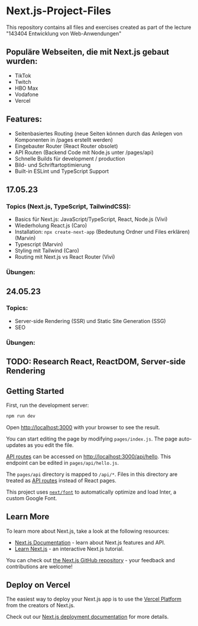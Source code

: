 # Next.js-Project-Files
This repository contains all files and exercises created as part of the lecture "143404 Entwicklung von Web-Anwendungen"

## Populäre Webseiten, die mit Next.js gebaut wurden:
- TikTok
- Twitch
- HBO Max
- Vodafone
- Vercel 

## Features:
- Seitenbasiertes Routing (neue Seiten können durch das Anlegen von Komponenten in /pages erstellt werden)
- Eingebauter Router (React Router obsolet)
- API Routen (Backend Code mit Node.js unter /pages/api)
- Schnelle Builds für development / production 
- Bild- und Schriftartoptimierung
- Built-in ESLint und TypeScript Support

## 17.05.23
### Topics (Next.js, TypeScript, TailwindCSS):
- Basics für Next.js: JavaScript/TypeScript, React, Node.js (Vivi)
- Wiederholung React.js (Caro)
- Installation: ```npx create-next-app``` (Bedeutung Ordner und Files erklären) (Marvin)
- Typescript (Marvin)
- Styling mit Tailwind (Caro)
- Routing mit Next.js vs React Router (Vivi)

### Übungen:

## 24.05.23
### Topics: 
- Server-side Rendering (SSR) und Static Site Generation (SSG)
- SEO

### Übungen:


## TODO: Research React, ReactDOM, Server-side Rendering




## Getting Started

First, run the development server:

```bash
npm run dev
```

Open [http://localhost:3000](http://localhost:3000) with your browser to see the result.

You can start editing the page by modifying `pages/index.js`. The page auto-updates as you edit the file.

[API routes](https://nextjs.org/docs/api-routes/introduction) can be accessed on [http://localhost:3000/api/hello](http://localhost:3000/api/hello). This endpoint can be edited in `pages/api/hello.js`.

The `pages/api` directory is mapped to `/api/*`. Files in this directory are treated as [API routes](https://nextjs.org/docs/api-routes/introduction) instead of React pages.

This project uses [`next/font`](https://nextjs.org/docs/basic-features/font-optimization) to automatically optimize and load Inter, a custom Google Font.

## Learn More

To learn more about Next.js, take a look at the following resources:

- [Next.js Documentation](https://nextjs.org/docs) - learn about Next.js features and API.
- [Learn Next.js](https://nextjs.org/learn) - an interactive Next.js tutorial.

You can check out [the Next.js GitHub repository](https://github.com/vercel/next.js/) - your feedback and contributions are welcome!

## Deploy on Vercel

The easiest way to deploy your Next.js app is to use the [Vercel Platform](https://vercel.com/new?utm_medium=default-template&filter=next.js&utm_source=create-next-app&utm_campaign=create-next-app-readme) from the creators of Next.js.

Check out our [Next.js deployment documentation](https://nextjs.org/docs/deployment) for more details.
